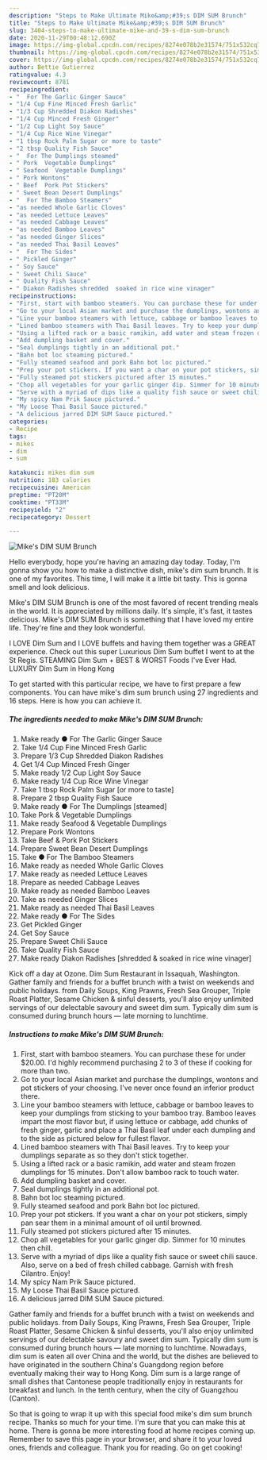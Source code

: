 ```yaml
---
description: "Steps to Make Ultimate Mike&amp;#39;s DIM SUM Brunch"
title: "Steps to Make Ultimate Mike&amp;#39;s DIM SUM Brunch"
slug: 3404-steps-to-make-ultimate-mike-and-39-s-dim-sum-brunch
date: 2020-11-29T00:48:12.690Z
image: https://img-global.cpcdn.com/recipes/8274e078b2e31574/751x532cq70/mikes-dim-sum-brunch-recipe-main-photo.jpg
thumbnail: https://img-global.cpcdn.com/recipes/8274e078b2e31574/751x532cq70/mikes-dim-sum-brunch-recipe-main-photo.jpg
cover: https://img-global.cpcdn.com/recipes/8274e078b2e31574/751x532cq70/mikes-dim-sum-brunch-recipe-main-photo.jpg
author: Bettie Gutierrez
ratingvalue: 4.3
reviewcount: 8781
recipeingredient:
- "  For The Garlic Ginger Sauce"
- "1/4 Cup Fine Minced Fresh Garlic"
- "1/3 Cup Shredded Diakon Radishes"
- "1/4 Cup Minced Fresh Ginger"
- "1/2 Cup Light Soy Sauce"
- "1/4 Cup Rice Wine Vinegar"
- "1 tbsp Rock Palm Sugar or more to taste"
- "2 tbsp Quality Fish Sauce"
- "  For The Dumplings steamed"
- " Pork  Vegetable Dumplings"
- " Seafood  Vegetable Dumplings"
- " Pork Wontons"
- " Beef  Pork Pot Stickers"
- " Sweet Bean Desert Dumplings"
- "  For The Bamboo Steamers"
- "as needed Whole Garlic Cloves"
- "as needed Lettuce Leaves"
- "as needed Cabbage Leaves"
- "as needed Bamboo Leaves"
- "as needed Ginger Slices"
- "as needed Thai Basil Leaves"
- "  For The Sides"
- " Pickled Ginger"
- " Soy Sauce"
- " Sweet Chili Sauce"
- " Quality Fish Sauce"
- " Diakon Radishes shredded  soaked in rice wine vinager"
recipeinstructions:
- "First, start with bamboo steamers. You can purchase these for under $20.00. I&#39;d highly recommend purchasing 2 to 3 of these if cooking for more than two."
- "Go to your local Asian market and purchase the dumplings, wontons and pot stickers of your choosing. I&#39;ve never once found an inferior product there."
- "Line your bamboo steamers with lettuce, cabbage or bamboo leaves to keep your dumplings from sticking to your bamboo tray. Bamboo leaves impart the most flavor but, if using lettuce or cabbage, add chunks of fresh ginger, garlic and place a Thai Basil leaf under each dumpling and to the side as pictured below for fullest flavor."
- "Lined bamboo steamers with Thai Basil leaves. Try to keep your dumplings separate as so they don&#39;t stick together."
- "Using a lifted rack or a basic ramikin, add water and steam frozen dumplings for 15 minutes. Don&#39;t allow bamboo rack to touch water."
- "Add dumpling basket and cover."
- "Seal dumplings tightly in an additional pot."
- "Bahn bot loc steaming pictured."
- "Fully steamed seafood and pork Bahn bot loc pictured."
- "Prep your pot stickers. If you want a char on your pot stickers, simply pan sear them in a minimal amount of oil until browned."
- "Fully steamed pot stickers pictured after 15 minutes."
- "Chop all vegetables for your garlic ginger dip. Simmer for 10 minutes then chill."
- "Serve with a myriad of dips like a quality fish sauce or sweet chili sauce. Also, serve on a bed of fresh chilled cabbage. Garnish with fresh Cilantro. Enjoy!"
- "My spicy Nam Prik Sauce pictured."
- "My Loose Thai Basil Sauce pictured."
- "A delicious jarred DIM SUM Sauce pictured."
categories:
- Recipe
tags:
- mikes
- dim
- sum

katakunci: mikes dim sum 
nutrition: 183 calories
recipecuisine: American
preptime: "PT20M"
cooktime: "PT33M"
recipeyield: "2"
recipecategory: Dessert

---
```



![Mike&#39;s DIM SUM Brunch](https://img-global.cpcdn.com/recipes/8274e078b2e31574/751x532cq70/mikes-dim-sum-brunch-recipe-main-photo.jpg)

Hello everybody, hope you're having an amazing day today. Today, I'm gonna show you how to make a distinctive dish, mike&#39;s dim sum brunch. It is one of my favorites. This time, I will make it a little bit tasty. This is gonna smell and look delicious.

Mike&#39;s DIM SUM Brunch is one of the most favored of recent trending meals in the world. It is appreciated by millions daily. It's simple, it's fast, it tastes delicious. Mike&#39;s DIM SUM Brunch is something that I have loved my entire life. They're fine and they look wonderful.

I LOVE Dim Sum and I LOVE buffets and having them together was a GREAT experience. Check out this super Luxurious Dim Sum buffet I went to at the St Regis. STEAMING Dim Sum + BEST &amp; WORST Foods I&#39;ve Ever Had. LUXURY Dim Sum in Hong Kong


To get started with this particular recipe, we have to first prepare a few components. You can have mike&#39;s dim sum brunch using 27 ingredients and 16 steps. Here is how you can achieve it.

<!--inarticleads1-->

##### The ingredients needed to make Mike&#39;s DIM SUM Brunch:

1. Make ready  ● For The Garlic Ginger Sauce
1. Take 1/4 Cup Fine Minced Fresh Garlic
1. Prepare 1/3 Cup Shredded Diakon Radishes
1. Get 1/4 Cup Minced Fresh Ginger
1. Make ready 1/2 Cup Light Soy Sauce
1. Make ready 1/4 Cup Rice Wine Vinegar
1. Take 1 tbsp Rock Palm Sugar [or more to taste]
1. Prepare 2 tbsp Quality Fish Sauce
1. Make ready  ● For The Dumplings [steamed]
1. Take  Pork &amp; Vegetable Dumplings
1. Make ready  Seafood &amp; Vegetable Dumplings
1. Prepare  Pork Wontons
1. Take  Beef &amp; Pork Pot Stickers
1. Prepare  Sweet Bean Desert Dumplings
1. Take  ● For The Bamboo Steamers
1. Make ready as needed Whole Garlic Cloves
1. Make ready as needed Lettuce Leaves
1. Prepare as needed Cabbage Leaves
1. Make ready as needed Bamboo Leaves
1. Take as needed Ginger Slices
1. Make ready as needed Thai Basil Leaves
1. Make ready  ● For The Sides
1. Get  Pickled Ginger
1. Get  Soy Sauce
1. Prepare  Sweet Chili Sauce
1. Take  Quality Fish Sauce
1. Make ready  Diakon Radishes [shredded &amp; soaked in rice wine vinager]


Kick off a day at Ozone. Dim Sum Restaurant in Issaquah, Washington. Gather family and friends for a buffet brunch with a twist on weekends and public holidays. from Daily Soups, King Prawns, Fresh Sea Grouper, Triple Roast Platter, Sesame Chicken &amp; sinful desserts, you&#39;ll also enjoy unlimited servings of our delectable savoury and sweet dim sum. Typically dim sum is consumed during brunch hours — late morning to lunchtime. 

<!--inarticleads2-->

##### Instructions to make Mike&#39;s DIM SUM Brunch:

1. First, start with bamboo steamers. You can purchase these for under $20.00. I&#39;d highly recommend purchasing 2 to 3 of these if cooking for more than two.
1. Go to your local Asian market and purchase the dumplings, wontons and pot stickers of your choosing. I&#39;ve never once found an inferior product there.
1. Line your bamboo steamers with lettuce, cabbage or bamboo leaves to keep your dumplings from sticking to your bamboo tray. Bamboo leaves impart the most flavor but, if using lettuce or cabbage, add chunks of fresh ginger, garlic and place a Thai Basil leaf under each dumpling and to the side as pictured below for fullest flavor.
1. Lined bamboo steamers with Thai Basil leaves. Try to keep your dumplings separate as so they don&#39;t stick together.
1. Using a lifted rack or a basic ramikin, add water and steam frozen dumplings for 15 minutes. Don&#39;t allow bamboo rack to touch water.
1. Add dumpling basket and cover.
1. Seal dumplings tightly in an additional pot.
1. Bahn bot loc steaming pictured.
1. Fully steamed seafood and pork Bahn bot loc pictured.
1. Prep your pot stickers. If you want a char on your pot stickers, simply pan sear them in a minimal amount of oil until browned.
1. Fully steamed pot stickers pictured after 15 minutes.
1. Chop all vegetables for your garlic ginger dip. Simmer for 10 minutes then chill.
1. Serve with a myriad of dips like a quality fish sauce or sweet chili sauce. Also, serve on a bed of fresh chilled cabbage. Garnish with fresh Cilantro. Enjoy!
1. My spicy Nam Prik Sauce pictured.
1. My Loose Thai Basil Sauce pictured.
1. A delicious jarred DIM SUM Sauce pictured.


Gather family and friends for a buffet brunch with a twist on weekends and public holidays. from Daily Soups, King Prawns, Fresh Sea Grouper, Triple Roast Platter, Sesame Chicken &amp; sinful desserts, you&#39;ll also enjoy unlimited servings of our delectable savoury and sweet dim sum. Typically dim sum is consumed during brunch hours — late morning to lunchtime. Nowadays, dim sum is eaten all over China and the world, but the dishes are believed to have originated in the southern China&#39;s Guangdong region before eventually making their way to Hong Kong. Dim sum is a large range of small dishes that Cantonese people traditionally enjoy in restaurants for breakfast and lunch. In the tenth century, when the city of Guangzhou (Canton). 

So that is going to wrap it up with this special food mike&#39;s dim sum brunch recipe. Thanks so much for your time. I'm sure that you can make this at home. There is gonna be more interesting food at home recipes coming up. Remember to save this page in your browser, and share it to your loved ones, friends and colleague. Thank you for reading. Go on get cooking!
